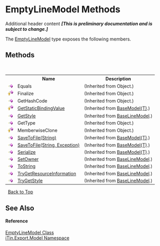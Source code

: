 # EmptyLineModel Methods
Additional header content _**\[This is preliminary documentation and is subject to change.\]**_

The <a href="c5711065-3fc2-eefc-f5c0-b487d111663e">EmptyLineModel</a> type exposes the following members.


## Methods
&nbsp;<table><tr><th></th><th>Name</th><th>Description</th></tr><tr><td>![Public method](media/pubmethod.gif "Public method")</td><td>Equals</td><td> (Inherited from Object.)</td></tr><tr><td>![Protected method](media/protmethod.gif "Protected method")</td><td>Finalize</td><td> (Inherited from Object.)</td></tr><tr><td>![Public method](media/pubmethod.gif "Public method")</td><td>GetHashCode</td><td> (Inherited from Object.)</td></tr><tr><td>![Protected method](media/protmethod.gif "Protected method")</td><td><a href="4253f171-71af-35d6-e1b1-47af647eb205">GetStaticBindingValue</a></td><td> (Inherited from <a href="6632f561-4175-f1f2-939c-ac8b10159529">BaseModel(T)</a>.)</td></tr><tr><td>![Public method](media/pubmethod.gif "Public method")</td><td><a href="79747c6c-4687-06ef-2782-949ada6245ff">GetStyle</a></td><td> (Inherited from <a href="fecd9f8c-aa83-94f7-06af-60e921729e85">BaseLineModel</a>.)</td></tr><tr><td>![Public method](media/pubmethod.gif "Public method")</td><td>GetType</td><td> (Inherited from Object.)</td></tr><tr><td>![Protected method](media/protmethod.gif "Protected method")</td><td>MemberwiseClone</td><td> (Inherited from Object.)</td></tr><tr><td>![Public method](media/pubmethod.gif "Public method")</td><td><a href="60537b6c-f261-e08e-2eee-1007e9760316">SaveToFile(String)</a></td><td> (Inherited from <a href="6632f561-4175-f1f2-939c-ac8b10159529">BaseModel(T)</a>.)</td></tr><tr><td>![Public method](media/pubmethod.gif "Public method")</td><td><a href="81bbc161-83e1-ff91-7904-4b6a5260f76c">SaveToFile(String, Exception)</a></td><td> (Inherited from <a href="6632f561-4175-f1f2-939c-ac8b10159529">BaseModel(T)</a>.)</td></tr><tr><td>![Public method](media/pubmethod.gif "Public method")</td><td><a href="d84fa1d2-692a-9e10-e839-60da45d50f19">Serialize</a></td><td> (Inherited from <a href="6632f561-4175-f1f2-939c-ac8b10159529">BaseModel(T)</a>.)</td></tr><tr><td>![Public method](media/pubmethod.gif "Public method")</td><td><a href="e56256ff-fde0-f5c2-4704-fcdf44ea97c6">SetOwner</a></td><td> (Inherited from <a href="fecd9f8c-aa83-94f7-06af-60e921729e85">BaseLineModel</a>.)</td></tr><tr><td>![Public method](media/pubmethod.gif "Public method")</td><td><a href="1afe80b5-5b61-e3fb-060c-e0e9ac307cca">ToString</a></td><td> (Inherited from <a href="fecd9f8c-aa83-94f7-06af-60e921729e85">BaseLineModel</a>.)</td></tr><tr><td>![Public method](media/pubmethod.gif "Public method")</td><td><a href="88e43557-5094-4333-010c-98bd83df197c">TryGetResourceInformation</a></td><td> (Inherited from <a href="fecd9f8c-aa83-94f7-06af-60e921729e85">BaseLineModel</a>.)</td></tr><tr><td>![Public method](media/pubmethod.gif "Public method")</td><td><a href="abfeb636-bbca-ed92-af5e-75e53f188bc8">TryGetStyle</a></td><td> (Inherited from <a href="fecd9f8c-aa83-94f7-06af-60e921729e85">BaseLineModel</a>.)</td></tr></table>&nbsp;
<a href="#emptylinemodel-methods">Back to Top</a>

## See Also


#### Reference
<a href="c5711065-3fc2-eefc-f5c0-b487d111663e">EmptyLineModel Class</a><br /><a href="ef57ffcc-e95e-b212-5a46-9aa6f5a3511f">iTin.Export.Model Namespace</a><br />